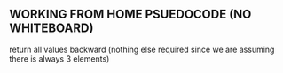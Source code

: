 ## WORKING FROM HOME PSUEDOCODE (NO WHITEBOARD)

return all values backward (nothing else required since we are assuming there is always 3 elements)

